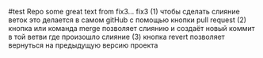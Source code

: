 #test Repo
some great text from fix3...
fix3
(1) чтобы сделать слияние веток это делается в самом gitHub с помощью кнопки pull request
(2) кнопка или команда merge позволяет слиянию и создаёт новый коммит в той ветви где произошло слияние
(3) кнопка revert позволяет вернуться на предыдущую версию проекта
